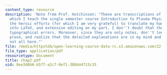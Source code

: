 ```yaml
---
content_type: resource
description: 'Note from Prof. Hutchinson: "These are transcriptions of the notes from
  which I teach the single semester course Introduction to Plasma Physics. Despite
  the heroic efforts (for which I am very grateful) to translate my hand-written materials
  into LaTeX, and extensive editing on my part, I don''t doubt that there are many
  typographical errors. Moreover, since they are only notes, don''t look for limpid
  prose, and realize that the detailed explanations are in my mind and orally in class,
  not all here."'
file: /media/https%3A/open-learning-course-data-rc.s3.amazonaws.com/22-611j-introduction-to-plasma-physics-i-fall-2003/8ee3d6b6b57fa2c78ef138bb44713c33_chap2.pdf
file_type: application/pdf
resourcetype: Document
title: chap2.pdf
uid: 8ee3d6b6-b57f-a2c7-8ef1-38bb44713c33
---
```

